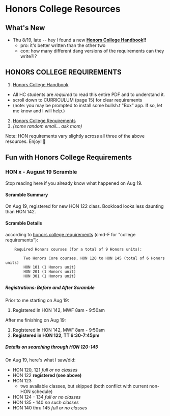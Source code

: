 # Honors College Resources
## What's New
* Thu 8/19, late -- hey I found a new **[Honors College Handbook](https://uofi.app.box.com/v/handbook-2020-2021)!!**
  * pro: it's better written than the other two
  * con: how many different dang versions of the requirements can they write?!?

## HONORS COLLEGE REQUIREMENTS

1. [Honors College Handbook](https://uofi.app.box.com/v/handbook-2020-2021)
  * All HC students are _required_ to read this entire PDF and to understand it.
  * scroll down to CURRICULUM (page 15) for clear requirements
  * (note: you may be prompted to install some bullsh.t "Box" app. If so, let me know and I will help.)
2. [Honors College Requirements](https://catalog.uic.edu/ucat/colleges-depts/honors-college/) 
3. _(some random email... ask mom)_

Note: HON requirements vary slightly across all three of the above resources. Enjoy! 🤮

## Fun with Honors College Requirements
### HON x - August 19 Scramble
Stop reading here if you already know what happened on Aug 19.

#### Scramble Summary
On Aug 19, registered for new HON 122 class. Bookload looks less daunting than HON 142.

#### Scramble Details
according to [honors college requirements](https://catalog.uic.edu/ucat/colleges-depts/honors-college/) (cmd-F for "college requirements"):
        
        Required Honors courses (for a total of 9 Honors units):
        
            Two Honors Core courses, HON 120 to HON 145 (total of 6 Honors units)
            HON 101 (1 Honors unit)
            HON 201 (1 Honors unit)
            HON 301 (1 Honors unit)
        
##### Registrations: Before and After Scramble
Prior to me starting on Aug 19:
1. Registered in HON 142, MWF 8am - 9:50am

After me finishing on Aug 19:
1. Registered in HON 142, MWF 8am - 9:50am
1. **Registered in HON 122, TT 6:30-7:45pm**

##### Details on searching through HON 120-145
On Aug 19, here's what I saw/did:
* HON 120, 121 *full or no classes*
* HON 122
  **registered (see above)**
* HON 123
  * two available classes, but skipped (both conflict with current non-HON schedule)
* HON 124 - 134 *full or no classes*
* HON 135 - 140 *no such classes*
* HON 140 thru 145 *full or no classes*